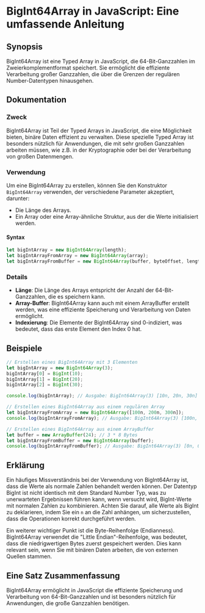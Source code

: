 <!--
Meta Description: # BigInt64Array in JavaScript: Eine umfassende Anleitung ## Synopsis BigInt64Array ist eine Typed Array in JavaScript, die 64-Bit-Ganzzahlen im Zweier...
Meta Keywords: bigint64array, die, der, eine, ist
-->

# BigInt64Array in JavaScript: Eine umfassende Anleitung

## Synopsis
BigInt64Array ist eine Typed Array in JavaScript, die 64-Bit-Ganzzahlen im Zweierkomplementformat speichert. Sie ermöglicht die effiziente Verarbeitung großer Ganzzahlen, die über die Grenzen der regulären Number-Datentypen hinausgehen.

## Dokumentation
### Zweck
BigInt64Array ist Teil der Typed Arrays in JavaScript, die eine Möglichkeit bieten, binäre Daten effizient zu verwalten. Diese spezielle Typed Array ist besonders nützlich für Anwendungen, die mit sehr großen Ganzzahlen arbeiten müssen, wie z.B. in der Kryptographie oder bei der Verarbeitung von großen Datenmengen.

### Verwendung
Um eine BigInt64Array zu erstellen, können Sie den Konstruktor `BigInt64Array` verwenden, der verschiedene Parameter akzeptiert, darunter:
- Die Länge des Arrays.
- Ein Array oder eine Array-ähnliche Struktur, aus der die Werte initialisiert werden.

#### Syntax
```javascript
let bigIntArray = new BigInt64Array(length);
let bigIntArrayFromArray = new BigInt64Array(array);
let bigIntArrayFromBuffer = new BigInt64Array(buffer, byteOffset, length);
```

### Details
- **Länge**: Die Länge des Arrays entspricht der Anzahl der 64-Bit-Ganzzahlen, die es speichern kann.
- **Array-Buffer**: BigInt64Array kann auch mit einem ArrayBuffer erstellt werden, was eine effiziente Speicherung und Verarbeitung von Daten ermöglicht.
- **Indexierung**: Die Elemente der BigInt64Array sind 0-indiziert, was bedeutet, dass das erste Element den Index 0 hat.

## Beispiele
```javascript
// Erstellen eines BigInt64Array mit 3 Elementen
let bigIntArray = new BigInt64Array(3);
bigIntArray[0] = BigInt(10);
bigIntArray[1] = BigInt(20);
bigIntArray[2] = BigInt(30);

console.log(bigIntArray); // Ausgabe: BigInt64Array(3) [10n, 20n, 30n]

// Erstellen eines BigInt64Array aus einem regulären Array
let bigIntArrayFromArray = new BigInt64Array([100n, 200n, 300n]);
console.log(bigIntArrayFromArray); // Ausgabe: BigInt64Array(3) [100n, 200n, 300n]

// Erstellen eines BigInt64Array aus einem ArrayBuffer
let buffer = new ArrayBuffer(24); // 3 * 8 Bytes
let bigIntArrayFromBuffer = new BigInt64Array(buffer);
console.log(bigIntArrayFromBuffer); // Ausgabe: BigInt64Array(3) [0n, 0n, 0n]
```

## Erklärung
Ein häufiges Missverständnis bei der Verwendung von BigInt64Array ist, dass die Werte als normale Zahlen behandelt werden können. Der Datentyp BigInt ist nicht identisch mit dem Standard Number Typ, was zu unerwarteten Ergebnissen führen kann, wenn versucht wird, BigInt-Werte mit normalen Zahlen zu kombinieren. Achten Sie darauf, alle Werte als BigInt zu deklarieren, indem Sie ein `n` an die Zahl anhängen, um sicherzustellen, dass die Operationen korrekt durchgeführt werden.

Ein weiterer wichtiger Punkt ist die Byte-Reihenfolge (Endianness). BigInt64Array verwendet die "Little Endian"-Reihenfolge, was bedeutet, dass die niedrigwertigen Bytes zuerst gespeichert werden. Dies kann relevant sein, wenn Sie mit binären Daten arbeiten, die von externen Quellen stammen.

## Eine Satz Zusammenfassung
BigInt64Array ermöglicht in JavaScript die effiziente Speicherung und Verarbeitung von 64-Bit-Ganzzahlen und ist besonders nützlich für Anwendungen, die große Ganzzahlen benötigen.